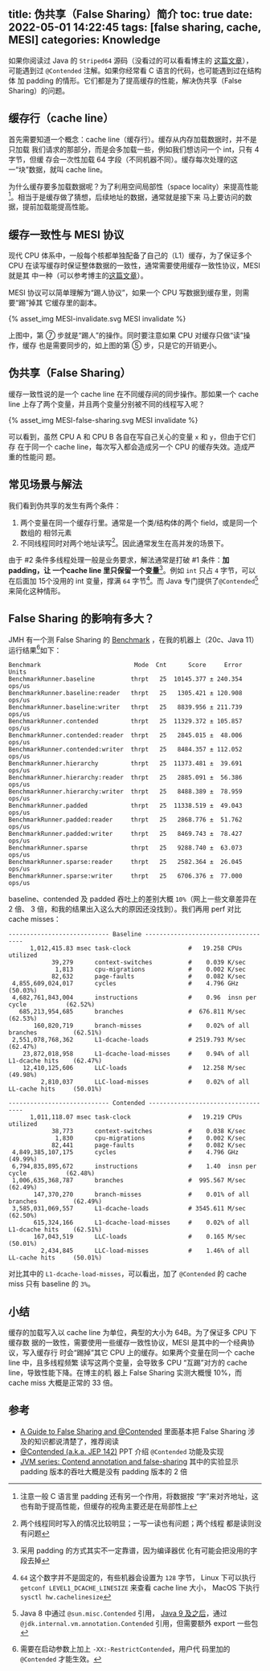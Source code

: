 title: 伪共享（False Sharing）简介
toc: true
date: 2022-05-01 14:22:45
tags: [false sharing, cache, MESI]
categories: Knowledge
---

如果你阅读过 Java 的 `Striped64` 源码（没看过的可以看看博主的
[这篇文章](https://lotabout.me/books/Java-Concurrency/Source-Atomic/Striped64.html)），
可能遇到过 `@Contended` 注解。如果你经常看 C 语言的代码，也可能遇到过在结构体
加 padding 的情形。它们都是为了提高缓存的性能，解决伪共享（False Sharing）的问题。

## 缓存行（cache line）

首先需要知道一个概念：cache line（缓存行）。缓存从内存加载数据时，并不是只加载
我们请求的那部分，而是会多加载一些，例如我们想访问一个 int，只有 4 字节，但缓
存会一次性加载 64 字段（不同机器不同）。缓存每次处理的这一“块”数据，就叫 cache
line。

为什么缓存要多加载数据呢？为了利用空间局部性（space locality）来提高性能
[^ref-not-word-boundary]。相当于是缓存做了猜想，后续地址的数据，通常就是接下来
马上要访问的数据，提前加载能提高性能。

## 缓存一致性与 MESI 协议

现代 CPU 体系中，一般每个核都单独配备了自己的（L1）缓存，为了保证多个
CPU 在读写缓存时保证整体数据的一致性，通常需要使用缓存一致性协议，MESI 就是其
中一种（可以参考博主的[这篇文章](https://lotabout.me/2022/MESI-Protocol-Introduction/)）。

MESI 协议可以简单理解为“踢人协议”，如果一个 CPU 写数据到缓存里，则需要“踢”掉其
它缓存里的副本。

{% asset_img MESI-invalidate.svg MESI invalidate %}

上图中，第 ⑦ 步就是“踢人”的操作。同时要注意如果 CPU 对缓存只做“读”操作，缓存
也是需要同步的，如上图的第 ⑤ 步，只是它的开销更小。

## 伪共享（False Sharing）

缓存一致性说的是一个 cache line 在不同缓存间的同步操作。那如果一个 cache line
上存了两个变量，并且两个变量分别被不同的线程写入呢？

{% asset_img MESI-false-sharing.svg MESI invalidate %}

可以看到，虽然 CPU A 和 CPU B 各自在写自己关心的变量 `x` 和 `y`，但由于它们存
在于同一个 cache line，每次写入都会造成另一个 CPU 的缓存失效。造成严重的性能问
题。


[^ref-not-word-boundary]: 注意一般 C 语言里 padding 还有另一个作用，将数据按
  “字”来对齐地址，这也有助于提高性能，但缓存的视角主要还是在局部性上

## 常见场景与解法

我们看到伪共享的发生有两个条件：

1. 两个变量在同一个缓存行里。通常是一个类/结构体的两个 field，或是同一个数组的
   相邻元素
2. 不同线程同时对两个地址读写[^ref-write-part]。因此通常发生在高并发的场景下。

[^ref-write-part]: 两个线程同时写入的情况比较明显；一写一读也有问题；两个线程
  都是读则没有问题

由于 #2 条件多线程处理一般是业务要求，解法通常是打破 #1 条件：**加 padding，让
一个cache line 里只保留一个变量**[^ref-padding-not-versatile]。例如 `int` 只占
`4` 字节，可以在后面加 15个没用的 int 变量，撑满 `64` 字节[^ref-line-size]。而
Java 专门提供了`@Contended`[^java8-java9] 来简化这种情形。

[^ref-padding-not-versatile]: 采用 padding 的方式其实不一定靠谱，因为编译器优
  化有可能会把没用的字段去掉
[^ref-line-size]: `64` 这个数字并不是固定的，有些机器会设置为 `128` 字节，
  Linux 下可以执行 `getconf LEVEL1_DCACHE_LINESIZE` 来查看 cache line 大小，
  MacOS 下执行 `sysctl hw.cachelinesize`
[^java8-java9]: Java 8 中通过 `@sun.misc.Contended` 引用，
  [Java 9 及之后](https://www.javaspecialists.eu/archive/Issue249-Contended-since-9.html)，通过
  `@jdk.internal.vm.annotation.Contended` 引用，但需要额外 export 一些包

## False Sharing 的影响有多大？

JMH 有一个测 False Sharing 的
[Benchmark](http://hg.openjdk.java.net/code-tools/jmh/file/251f914ff0c1/jmh-samples/src/main/java/org/openjdk/jmh/samples/JMHSample_22_FalseSharing.java)
，在我的机器上（20c、Java 11）运行结果[^ref-enable-contended]如下：

[^ref-enable-contended]: 需要在启动参数上加上 `-XX:-RestrictContended`，用户代
  码里加的 `@Contended` 才能生效。

```
Benchmark                          Mode  Cnt      Score     Error   Units
BenchmarkRunner.baseline          thrpt   25  10145.377 ± 240.354  ops/us
BenchmarkRunner.baseline:reader   thrpt   25   1305.421 ± 120.908  ops/us
BenchmarkRunner.baseline:writer   thrpt   25   8839.956 ± 211.739  ops/us
BenchmarkRunner.contended         thrpt   25  11329.372 ± 105.857  ops/us
BenchmarkRunner.contended:reader  thrpt   25   2845.015 ±  48.006  ops/us
BenchmarkRunner.contended:writer  thrpt   25   8484.357 ± 112.052  ops/us
BenchmarkRunner.hierarchy         thrpt   25  11373.481 ±  39.691  ops/us
BenchmarkRunner.hierarchy:reader  thrpt   25   2885.091 ±  56.386  ops/us
BenchmarkRunner.hierarchy:writer  thrpt   25   8488.389 ±  78.959  ops/us
BenchmarkRunner.padded            thrpt   25  11338.519 ±  49.043  ops/us
BenchmarkRunner.padded:reader     thrpt   25   2868.776 ±  51.762  ops/us
BenchmarkRunner.padded:writer     thrpt   25   8469.743 ±  78.427  ops/us
BenchmarkRunner.sparse            thrpt   25   9288.740 ±  63.073  ops/us
BenchmarkRunner.sparse:reader     thrpt   25   2582.364 ±  26.045  ops/us
BenchmarkRunner.sparse:writer     thrpt   25   6706.376 ±  77.000  ops/us
```

baseline、contended 及 padded 吞吐上的差别大概 `10%`（网上一些文章差异在 2 倍、
3 倍，和我的结果出入这么大的原因还没找到）。我们再用 perf 对比 cache misses：

```
---------------------------- Baseline ------------------------------------
      1,012,415.83 msec task-clock                #   19.258 CPUs utilized
            39,279      context-switches          #    0.039 K/sec
             1,813      cpu-migrations            #    0.002 K/sec
            82,632      page-faults               #    0.082 K/sec
 4,855,609,024,017      cycles                    #    4.796 GHz                      (50.03%)
 4,682,761,843,004      instructions              #    0.96  insn per cycle           (62.52%)
   685,213,954,685      branches                  #  676.811 M/sec                    (62.53%)
       160,820,719      branch-misses             #    0.02% of all branches          (62.51%)
 2,551,078,768,362      L1-dcache-loads           # 2519.793 M/sec                    (62.47%)
    23,872,018,958      L1-dcache-load-misses     #    0.94% of all L1-dcache hits    (62.47%)
    12,410,125,606      LLC-loads                 #   12.258 M/sec                    (49.98%)
         2,810,037      LLC-load-misses           #    0.02% of all LL-cache hits     (50.01%)

---------------------------- Contended -----------------------------------
      1,011,118.07 msec task-clock                #   19.219 CPUs utilized
            38,773      context-switches          #    0.038 K/sec
             1,830      cpu-migrations            #    0.002 K/sec
            82,441      page-faults               #    0.082 K/sec
 4,849,385,107,175      cycles                    #    4.796 GHz                      (49.99%)
 6,794,835,895,672      instructions              #    1.40  insn per cycle           (62.48%)
 1,006,635,368,787      branches                  #  995.567 M/sec                    (62.49%)
       147,370,270      branch-misses             #    0.01% of all branches          (62.49%)
 3,585,031,069,557      L1-dcache-loads           # 3545.611 M/sec                    (62.50%)
       615,324,166      L1-dcache-load-misses     #    0.02% of all L1-dcache hits    (62.51%)
       167,043,519      LLC-loads                 #    0.165 M/sec                    (50.01%)
         2,434,845      LLC-load-misses           #    1.46% of all LL-cache hits     (50.01%)
```

对比其中的 `L1-dcache-load-misses`，可以看出，加了 `@Contended` 的 cache miss
只有 baseline 的 `3%`。

## 小结

缓存的加载写入以 cache line 为单位，典型的大小为 64B。为了保证多 CPU 下缓存数
据的一致性，需要使用一些缓存一致性协议，MESI 是其中的一个经典协议，写入缓存行
时会“踢掉”其它 CPU 上的缓存。如果两个变量在同一个 cache line 中，且多线程频繁
读写这两个变量，会导致多 CPU “互踢”对方的 cache line，导致性能下降。在博主的机
器上 False Sharing 实测大概慢 10%，而 cache miss 大概是正常的 33 倍。

## 参考

- [A Guide to False Sharing and @Contended](https://www.baeldung.com/java-false-sharing-contended) 
  里面基本把 False Sharing 涉及的知识都说清楚了，推荐阅读
- [@Contended (a.k.a. JEP 142)](https://shipilev.net/talks/jvmls-July2013-contended.pdf) PPT 介绍 `@Contended` 功能及实现
- [JVM series: Contend annotation and false-sharing](https://www.programmersought.net/article/343975650.html) 其中的实验显示 padding 版本的吞吐大概是没有 padding 版本的 2 倍
